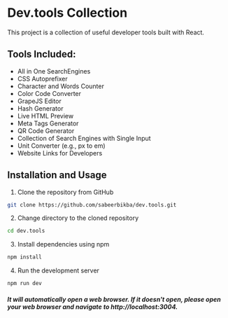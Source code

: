 
# Dev.tools Collection

This project is a collection of useful developer tools built with React.

## Tools Included:

- All in One SearchEngines
- CSS Autoprefixer
- Character and Words Counter
- Color Code Converter
- GrapeJS Editor
- Hash Generator
- Live HTML Preview
- Meta Tags Generator
- QR Code Generator
- Collection of Search Engines with Single Input
- Unit Converter (e.g., px to em)
- Website Links for Developers

## Installation and Usage

1. Clone the repository from GitHub
```bash
git clone https://github.com/sabeerbikba/dev.tools.git
```
2. Change directory to the cloned repository
```bash
cd dev.tools
```
3. Install dependencies using npm
```bash
npm install
```
4. Run the development server
```bash
npm run dev
```
##### It will automatically open a web browser. If it doesn't open, please open your web browser and navigate to http://localhost:3004.
